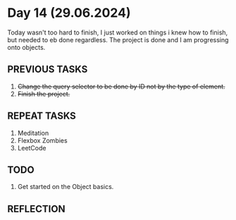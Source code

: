# Day 14 (29.06.2024)

Today wasn't too hard to finish, I just worked on things i knew how to finish, but needed to eb done regardless. The project is done and I am progressing onto objects.

## PREVIOUS TASKS

1. ~~Change the query selector to be done by ID not by the type of element.~~
2. ~~Finish the project.~~

## REPEAT TASKS

1. Meditation
2. Flexbox Zombies
3. LeetCode

## TODO

1. Get started on the Object basics.

## REFLECTION
